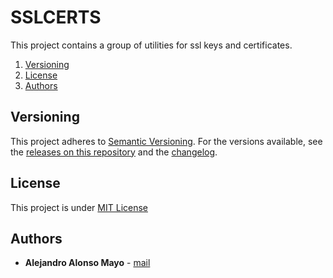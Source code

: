 # SSLCERTS
This project contains a group of utilities for ssl keys and certificates.

1. [Versioning](#Versioning)
2. [License](#License)
4. [Authors](#Authors)

## Versioning
This project adheres to [Semantic Versioning](https://semver.org/spec/v2.0.0.html). For the versions available, see the [releases on this repository](https://github.com/AlejandroAM91/sslcerts/releases) and the [changelog](https://github.com/AlejandroAM91/sslcerts/blob/main/CHANGELOG.md).

## License
This project is under [MIT License](https://github.com/AlejandroAM91/sslcerts/blob/main/LICENSE.md)

## Authors
 * **Alejandro Alonso Mayo** - [mail](mailto:alejandroalonsomayo@gmail.com)
